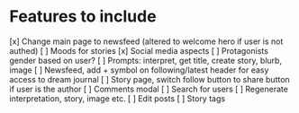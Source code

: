 # Features to include

[x] Change main page to newsfeed (altered to welcome hero if user is not authed)
[ ] Moods for stories
[x] Social media aspects
[ ] Protagonists gender based on user?
[ ] Prompts: interpret, get title, create story, blurb, image
[ ] Newsfeed, add + symbol on following/latest header for easy access to dream journal
[ ] Story page, switch follow button to share button if user is the author
[ ] Comments modal
[ ] Search for users
[ ] Regenerate interpretation, story, image etc.
[ ] Edit posts
[ ] Story tags
